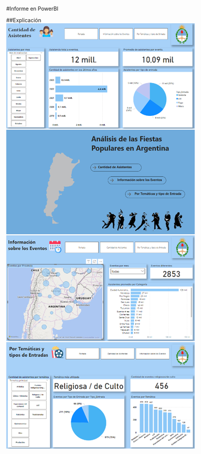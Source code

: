 #Informe en PowerBI

##Explicación
![alt text](wqqw.png) ![alt text](qqqwq.png) ![alt text](eeew.png) ![alt text](eqweqw.png)